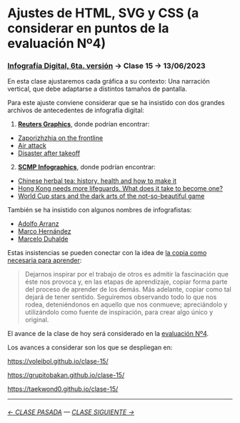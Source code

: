 # Ajustes de HTML, SVG y CSS (a considerar en puntos de la evaluación Nº4)

### [Infografía Digital, 6ta. versión](https://github.com/profesorfaco/dno075-2023-1#readme) → Clase 15 → 13/06/2023

En esta clase ajustaremos cada gráfica a su contexto: Una narración vertical, que debe adaptarse a distintos tamaños de pantalla.

Para este ajuste conviene considerar que se ha insistido con dos grandes archivos de antecedentes de infografía digital:

1. **[Reuters Graphics](https://graphics.reuters.com/)**, donde podrían encontrar:
  - [Zaporizhzhia on the frontline](https://graphics.reuters.com/UKRAINE-CRISIS/ZAPORIZHZHIA/mypmnznjqvr/)
  - [Air attack](https://graphics.reuters.com/CALIFORNIA-WILDFIRE/AIRCRAFT/bdwpkzmyyvm/index.html)
  - [Disaster after takeoff](https://graphics.reuters.com/INDONESIA-CRASH/yzdpxjlrgpx/)
2. **[SCMP Infographics](https://www.scmp.com/infographic/)**, donde podrían encontrar:
  - [Chinese herbal tea: history, health and how to make it](https://multimedia.scmp.com/news/hong-kong/article/2162156/herbal-tea/)
  - [Hong Kong needs more lifeguards. What does it take to become one?](https://multimedia.scmp.com/news/hong-kong/article/lifeguards/)
  - [World Cup stars and the dark arts of the not-so-beautiful game](https://multimedia.scmp.com/sport/article/world-cup/players-bad-habits/)

También se ha insistido con algunos nombres de infografistas:

- [Adolfo Arranz](https://www.perdigallos.com/)
- [Marco Hernández](https://mhinfographics.com/)
- [Marcelo Duhalde](https://www.behance.net/marcelodc)

Estas insistencias se pueden conectar con la idea de [la copia como necesaria para aprender](https://www.arteneo.com/blog/copiar/):

> Dejarnos inspirar por el trabajo de otros es admitir la fascinación que éste nos provoca y, en las etapas de aprendizaje, copiar forma parte del proceso de aprender de los demás. Más adelante, copiar como tal dejará de tener sentido. Seguiremos observando todo lo que nos rodea, deteniéndonos en aquello que nos conmueve; apreciándolo y utilizándolo como fuente de inspiración, para crear algo único y original.

El avance de la clase de hoy será considerado en la [evaluación Nº4](https://github.com/profesorfaco/dno075-2023-1/tree/main/clase-17).

Los avances a considerar son los que se despliegan en:

https://voleibol.github.io/clase-15/

https://grupitobakan.github.io/clase-15/

https://taekwond0.github.io/clase-15/

- - - - - - - - - - -

###### [← CLASE PASADA](https://github.com/profesorfaco/dno075-2023-1/tree/main/clase-14) — [CLASE SIGUIENTE →](https://github.com/profesorfaco/dno075-2023-1/tree/main/clase-16)
